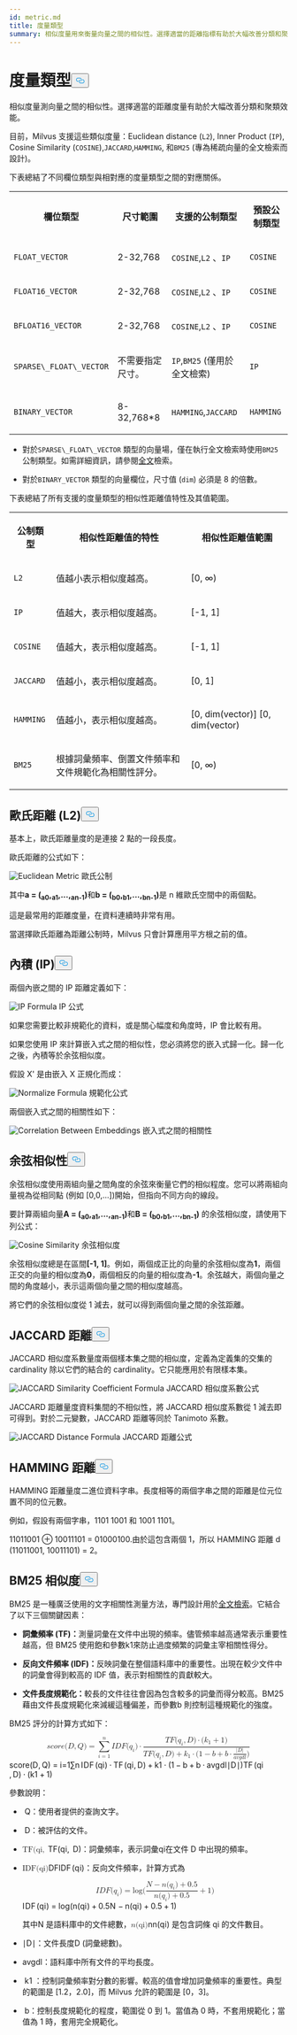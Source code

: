 ```yaml
---
id: metric.md
title: 度量類型
summary: 相似度量用來衡量向量之間的相似性。選擇適當的距離指標有助於大幅改善分類和聚類效能。
---
```

<h1 id="Metric-Types" class="common-anchor-header">度量類型<button data-href="#Metric-Types" class="anchor-icon" translate="no">
      <svg translate="no"
        aria-hidden="true"
        focusable="false"
        height="20"
        version="1.1"
        viewBox="0 0 16 16"
        width="16"
      >
        <path
          fill="#0092E4"
          fill-rule="evenodd"
          d="M4 9h1v1H4c-1.5 0-3-1.69-3-3.5S2.55 3 4 3h4c1.45 0 3 1.69 3 3.5 0 1.41-.91 2.72-2 3.25V8.59c.58-.45 1-1.27 1-2.09C10 5.22 8.98 4 8 4H4c-.98 0-2 1.22-2 2.5S3 9 4 9zm9-3h-1v1h1c1 0 2 1.22 2 2.5S13.98 12 13 12H9c-.98 0-2-1.22-2-2.5 0-.83.42-1.64 1-2.09V6.25c-1.09.53-2 1.84-2 3.25C6 11.31 7.55 13 9 13h4c1.45 0 3-1.69 3-3.5S14.5 6 13 6z"
        ></path>
      </svg>
    </button></h1><p>相似度量測向量之間的相似性。選擇適當的距離度量有助於大幅改善分類和聚類效能。</p>
<p>目前，Milvus 支援這些類似度量：Euclidean distance (<code translate="no">L2</code>), Inner Product (<code translate="no">IP</code>), Cosine Similarity (<code translate="no">COSINE</code>),<code translate="no">JACCARD</code>,<code translate="no">HAMMING</code>, 和<code translate="no">BM25</code> (專為稀疏向量的全文檢索而設計)。</p>
<p>下表總結了不同欄位類型與相對應的度量類型之間的對應關係。</p>
<table>
   <tr>
     <th><p>欄位類型</p></th>
     <th><p>尺寸範圍</p></th>
     <th><p>支援的公制類型</p></th>
     <th><p>預設公制類型</p></th>
   </tr>
   <tr>
     <td><p><code translate="no">FLOAT_VECTOR</code></p></td>
     <td><p>2-32,768</p></td>
     <td><p><code translate="no">COSINE</code>,<code translate="no">L2</code> 、<code translate="no">IP</code></p></td>
     <td><p><code translate="no">COSINE</code></p></td>
   </tr>
   <tr>
     <td><p><code translate="no">FLOAT16_VECTOR</code></p></td>
     <td><p>2-32,768</p></td>
     <td><p><code translate="no">COSINE</code>,<code translate="no">L2</code> 、<code translate="no">IP</code></p></td>
     <td><p><code translate="no">COSINE</code></p></td>
   </tr>
   <tr>
     <td><p><code translate="no">BFLOAT16_VECTOR</code></p></td>
     <td><p>2-32,768</p></td>
     <td><p><code translate="no">COSINE</code>,<code translate="no">L2</code> 、<code translate="no">IP</code></p></td>
     <td><p><code translate="no">COSINE</code></p></td>
   </tr>
   <tr>
     <td><p><code translate="no">SPARSE\_FLOAT\_VECTOR</code></p></td>
     <td><p>不需要指定尺寸。</p></td>
     <td><p><code translate="no">IP</code>,<code translate="no">BM25</code> (僅用於全文檢索)</p></td>
     <td><p><code translate="no">IP</code></p></td>
   </tr>
   <tr>
     <td><p><code translate="no">BINARY_VECTOR</code></p></td>
     <td><p>8-32,768*8</p></td>
     <td><p><code translate="no">HAMMING</code>,<code translate="no">JACCARD</code></p></td>
     <td><p><code translate="no">HAMMING</code></p></td>
   </tr>
</table>
<div class="alert note">
<ul>
<li><p>對於<code translate="no">SPARSE\_FLOAT\_VECTOR</code> 類型的向量場，僅在執行全文檢索時使用<code translate="no">BM25</code> 公制類型。如需詳細資訊，請參閱<a href="/docs/zh-hant/full-text-search.md">全文</a>檢索。</p></li>
<li><p>對於<code translate="no">BINARY_VECTOR</code> 類型的向量欄位，尺寸值 (<code translate="no">dim</code>) 必須是 8 的倍數。</p></li>
</ul>
</div>
<p>下表總結了所有支援的度量類型的相似性距離值特性及其值範圍。</p>
<table>
   <tr>
     <th><p>公制類型</p></th>
     <th><p>相似性距離值的特性</p></th>
     <th><p>相似性距離值範圍</p></th>
   </tr>
   <tr>
     <td><p><code translate="no">L2</code></p></td>
     <td><p>值越小表示相似度越高。</p></td>
     <td><p>[0, ∞)</p></td>
   </tr>
   <tr>
     <td><p><code translate="no">IP</code></p></td>
     <td><p>值越大，表示相似度越高。</p></td>
     <td><p>[-1, 1]</p></td>
   </tr>
   <tr>
     <td><p><code translate="no">COSINE</code></p></td>
     <td><p>值越大，表示相似度越高。</p></td>
     <td><p>[-1, 1]</p></td>
   </tr>
   <tr>
     <td><p><code translate="no">JACCARD</code></p></td>
     <td><p>值越小，表示相似度越高。</p></td>
     <td><p>[0, 1]</p></td>
   </tr>
   <tr>
     <td><p><code translate="no">HAMMING</code></p></td>
     <td><p>值越小，表示相似度越高。</p></td>
     <td><p>[0, dim(vector)] [0, dim(vector)</p></td>
   </tr>
   <tr>
     <td><p><code translate="no">BM25</code></p></td>
     <td><p>根據詞彙頻率、倒置文件頻率和文件規範化為相關性評分。</p></td>
     <td><p>[0, ∞)</p></td>
   </tr>
</table>
<h2 id="Euclidean-distance-L2" class="common-anchor-header">歐氏距離 (L2)<button data-href="#Euclidean-distance-L2" class="anchor-icon" translate="no">
      <svg translate="no"
        aria-hidden="true"
        focusable="false"
        height="20"
        version="1.1"
        viewBox="0 0 16 16"
        width="16"
      >
        <path
          fill="#0092E4"
          fill-rule="evenodd"
          d="M4 9h1v1H4c-1.5 0-3-1.69-3-3.5S2.55 3 4 3h4c1.45 0 3 1.69 3 3.5 0 1.41-.91 2.72-2 3.25V8.59c.58-.45 1-1.27 1-2.09C10 5.22 8.98 4 8 4H4c-.98 0-2 1.22-2 2.5S3 9 4 9zm9-3h-1v1h1c1 0 2 1.22 2 2.5S13.98 12 13 12H9c-.98 0-2-1.22-2-2.5 0-.83.42-1.64 1-2.09V6.25c-1.09.53-2 1.84-2 3.25C6 11.31 7.55 13 9 13h4c1.45 0 3-1.69 3-3.5S14.5 6 13 6z"
        ></path>
      </svg>
    </button></h2><p>基本上，歐氏距離量度的是連接 2 點的一段長度。</p>
<p>歐氏距離的公式如下：</p>
<p>
  
   <span class="img-wrapper"> <img translate="no" src="/docs/v2.6.x/assets/euclidean-metric.png" alt="Euclidean Metric" class="doc-image" id="euclidean-metric" />
   </span> <span class="img-wrapper"> <span>歐氏公制</span> </span></p>
<p>其中<strong>a = (<sub>a0</sub>,<sub>a1</sub>,...,<sub>an-1</sub>)</strong>和<strong>b = (<sub>b0</sub>,<sub>b1</sub>,...,<sub>bn-1</sub>)</strong>是 n 維歐氏空間中的兩個點。</p>
<p>這是最常用的距離度量，在資料連續時非常有用。</p>
<div class="alert note">
<p>當選擇歐氏距離為距離公制時，Milvus 只會計算應用平方根之前的值。</p>
</div>
<h2 id="Inner-product-IP" class="common-anchor-header">內積 (IP)<button data-href="#Inner-product-IP" class="anchor-icon" translate="no">
      <svg translate="no"
        aria-hidden="true"
        focusable="false"
        height="20"
        version="1.1"
        viewBox="0 0 16 16"
        width="16"
      >
        <path
          fill="#0092E4"
          fill-rule="evenodd"
          d="M4 9h1v1H4c-1.5 0-3-1.69-3-3.5S2.55 3 4 3h4c1.45 0 3 1.69 3 3.5 0 1.41-.91 2.72-2 3.25V8.59c.58-.45 1-1.27 1-2.09C10 5.22 8.98 4 8 4H4c-.98 0-2 1.22-2 2.5S3 9 4 9zm9-3h-1v1h1c1 0 2 1.22 2 2.5S13.98 12 13 12H9c-.98 0-2-1.22-2-2.5 0-.83.42-1.64 1-2.09V6.25c-1.09.53-2 1.84-2 3.25C6 11.31 7.55 13 9 13h4c1.45 0 3-1.69 3-3.5S14.5 6 13 6z"
        ></path>
      </svg>
    </button></h2><p>兩個內嵌之間的 IP 距離定義如下：</p>
<p>
  
   <span class="img-wrapper"> <img translate="no" src="/docs/v2.6.x/assets/IP-formula.png" alt="IP Formula" class="doc-image" id="ip-formula" />
   </span> <span class="img-wrapper"> <span>IP 公式</span> </span></p>
<p>如果您需要比較非規範化的資料，或是關心幅度和角度時，IP 會比較有用。</p>
<div class="alert note">
<p>如果您使用 IP 來計算嵌入式之間的相似性，您必須將您的嵌入式歸一化。歸一化之後，內積等於余弦相似度。</p>
</div>
<p>假設 X' 是由嵌入 X 正規化而成：</p>
<p>
  
   <span class="img-wrapper"> <img translate="no" src="/docs/v2.6.x/assets/normalize-formula.png" alt="Normalize Formula" class="doc-image" id="normalize-formula" />
   </span> <span class="img-wrapper"> <span>規範化公式</span> </span></p>
<p>兩個嵌入式之間的相關性如下：</p>
<p>
  
   <span class="img-wrapper"> <img translate="no" src="/docs/v2.6.x/assets/correlation-between-embeddings.png" alt="Correlation Between Embeddings" class="doc-image" id="correlation-between-embeddings" />
   </span> <span class="img-wrapper"> <span>嵌入式之間的相關性</span> </span></p>
<h2 id="Cosine-similarity" class="common-anchor-header">余弦相似性<button data-href="#Cosine-similarity" class="anchor-icon" translate="no">
      <svg translate="no"
        aria-hidden="true"
        focusable="false"
        height="20"
        version="1.1"
        viewBox="0 0 16 16"
        width="16"
      >
        <path
          fill="#0092E4"
          fill-rule="evenodd"
          d="M4 9h1v1H4c-1.5 0-3-1.69-3-3.5S2.55 3 4 3h4c1.45 0 3 1.69 3 3.5 0 1.41-.91 2.72-2 3.25V8.59c.58-.45 1-1.27 1-2.09C10 5.22 8.98 4 8 4H4c-.98 0-2 1.22-2 2.5S3 9 4 9zm9-3h-1v1h1c1 0 2 1.22 2 2.5S13.98 12 13 12H9c-.98 0-2-1.22-2-2.5 0-.83.42-1.64 1-2.09V6.25c-1.09.53-2 1.84-2 3.25C6 11.31 7.55 13 9 13h4c1.45 0 3-1.69 3-3.5S14.5 6 13 6z"
        ></path>
      </svg>
    </button></h2><p>余弦相似度使用兩組向量之間角度的余弦來衡量它們的相似程度。您可以將兩組向量視為從相同點 (例如 [0,0,...])開始，但指向不同方向的線段。</p>
<p>要計算兩組向量<strong>A = (<sub>a0</sub>,<sub>a1</sub>,...,<sub>an-1</sub>)</strong>和<strong>B = (<sub>b0</sub>,<sub>b1</sub>,...,<sub>bn-1</sub>)</strong> 的余弦相似度，請使用下列公式：</p>
<p>
  
   <span class="img-wrapper"> <img translate="no" src="/docs/v2.6.x/assets/cosine-similarity.png" alt="Cosine Similarity" class="doc-image" id="cosine-similarity" />
   </span> <span class="img-wrapper"> <span>余弦相似度</span> </span></p>
<p>余弦相似度總是在區間<strong>[-1, 1]</strong>。例如，兩個成正比的向量的余弦相似度為<strong>1</strong>，兩個正交的向量的相似度為<strong>0</strong>，兩個相反的向量的相似度為<strong>-1</strong>。余弦越大，兩個向量之間的角度越小，表示這兩個向量之間的相似度越高。</p>
<p>將它們的余弦相似度從 1 減去，就可以得到兩個向量之間的余弦距離。</p>
<h2 id="JACCARD-distance" class="common-anchor-header">JACCARD 距離<button data-href="#JACCARD-distance" class="anchor-icon" translate="no">
      <svg translate="no"
        aria-hidden="true"
        focusable="false"
        height="20"
        version="1.1"
        viewBox="0 0 16 16"
        width="16"
      >
        <path
          fill="#0092E4"
          fill-rule="evenodd"
          d="M4 9h1v1H4c-1.5 0-3-1.69-3-3.5S2.55 3 4 3h4c1.45 0 3 1.69 3 3.5 0 1.41-.91 2.72-2 3.25V8.59c.58-.45 1-1.27 1-2.09C10 5.22 8.98 4 8 4H4c-.98 0-2 1.22-2 2.5S3 9 4 9zm9-3h-1v1h1c1 0 2 1.22 2 2.5S13.98 12 13 12H9c-.98 0-2-1.22-2-2.5 0-.83.42-1.64 1-2.09V6.25c-1.09.53-2 1.84-2 3.25C6 11.31 7.55 13 9 13h4c1.45 0 3-1.69 3-3.5S14.5 6 13 6z"
        ></path>
      </svg>
    </button></h2><p>JACCARD 相似度系數量度兩個樣本集之間的相似度，定義為定義集的交集的 cardinality 除以它們的結合的 cardinality。它只能應用於有限樣本集。</p>
<p>
  
   <span class="img-wrapper"> <img translate="no" src="/docs/v2.6.x/assets/JACCARD-similarity-coefficient-formula.png" alt="JACCARD Similarity Coefficient Formula" class="doc-image" id="jaccard-similarity-coefficient-formula" />
   </span> <span class="img-wrapper"> <span>JACCARD 相似度系數公式</span> </span></p>
<p>JACCARD 距離量度資料集間的不相似性，將 JACCARD 相似度系數從 1 減去即可得到。對於二元變數，JACCARD 距離等同於 Tanimoto 系數。</p>
<p>
  
   <span class="img-wrapper"> <img translate="no" src="/docs/v2.6.x/assets/JACCARD-distance-formula.png" alt="JACCARD Distance Formula" class="doc-image" id="jaccard-distance-formula" />
   </span> <span class="img-wrapper"> <span>JACCARD 距離公式</span> </span></p>
<h2 id="HAMMING-distance" class="common-anchor-header">HAMMING 距離<button data-href="#HAMMING-distance" class="anchor-icon" translate="no">
      <svg translate="no"
        aria-hidden="true"
        focusable="false"
        height="20"
        version="1.1"
        viewBox="0 0 16 16"
        width="16"
      >
        <path
          fill="#0092E4"
          fill-rule="evenodd"
          d="M4 9h1v1H4c-1.5 0-3-1.69-3-3.5S2.55 3 4 3h4c1.45 0 3 1.69 3 3.5 0 1.41-.91 2.72-2 3.25V8.59c.58-.45 1-1.27 1-2.09C10 5.22 8.98 4 8 4H4c-.98 0-2 1.22-2 2.5S3 9 4 9zm9-3h-1v1h1c1 0 2 1.22 2 2.5S13.98 12 13 12H9c-.98 0-2-1.22-2-2.5 0-.83.42-1.64 1-2.09V6.25c-1.09.53-2 1.84-2 3.25C6 11.31 7.55 13 9 13h4c1.45 0 3-1.69 3-3.5S14.5 6 13 6z"
        ></path>
      </svg>
    </button></h2><p>HAMMING 距離量度二進位資料字串。長度相等的兩個字串之間的距離是位元位置不同的位元數。</p>
<p>例如，假設有兩個字串，1101 1001 和 1001 1101。</p>
<p>11011001 ⊕ 10011101 = 01000100.由於這包含兩個 1，所以 HAMMING 距離 d (11011001, 10011101) = 2。</p>
<h2 id="BM25-similarity" class="common-anchor-header">BM25 相似度<button data-href="#BM25-similarity" class="anchor-icon" translate="no">
      <svg translate="no"
        aria-hidden="true"
        focusable="false"
        height="20"
        version="1.1"
        viewBox="0 0 16 16"
        width="16"
      >
        <path
          fill="#0092E4"
          fill-rule="evenodd"
          d="M4 9h1v1H4c-1.5 0-3-1.69-3-3.5S2.55 3 4 3h4c1.45 0 3 1.69 3 3.5 0 1.41-.91 2.72-2 3.25V8.59c.58-.45 1-1.27 1-2.09C10 5.22 8.98 4 8 4H4c-.98 0-2 1.22-2 2.5S3 9 4 9zm9-3h-1v1h1c1 0 2 1.22 2 2.5S13.98 12 13 12H9c-.98 0-2-1.22-2-2.5 0-.83.42-1.64 1-2.09V6.25c-1.09.53-2 1.84-2 3.25C6 11.31 7.55 13 9 13h4c1.45 0 3-1.69 3-3.5S14.5 6 13 6z"
        ></path>
      </svg>
    </button></h2><p>BM25 是一種廣泛使用的文字相關性測量方法，專門設計用於<a href="/docs/zh-hant/full-text-search.md">全文檢索</a>。它結合了以下三個關鍵因素：</p>
<ul>
<li><p><strong>詞彙頻率 (TF)：</strong>測量詞彙在文件中出現的頻率。儘管頻率越高通常表示重要性越高，但 BM25 使用飽和參數<span class="katex"><span class="katex-mathml"><math xmlns="http://www.w3.org/1998/Math/MathML"><semantics><annotation encoding="application/x-tex">k1k_1</annotation></semantics></math></span><span class="katex-html" aria-hidden="true"><span class="base"><span class="strut" style="height:0.8444em;vertical-align:-0.15em;"></span></span></span></span>k<span class="katex"><span class="katex-html" aria-hidden="true"><span class="base"><span class="mord"><span class="msupsub"><span class="vlist-t vlist-t2"><span class="vlist-r"><span class="vlist" style="height:0.3011em;"><span style="top:-2.55em;margin-left:-0.0315em;margin-right:0.05em;"><span class="pstrut" style="height:2.7em;"></span></span></span><span class="vlist-s">1</span></span><span class="vlist-r"><span class="vlist" style="height:0.15em;"><span></span></span></span></span></span></span></span></span></span>來防止過度頻繁的詞彙主宰相關性得分。</p></li>
<li><p><strong>反向文件頻率 (IDF)：</strong>反映詞彙在整個語料庫中的重要性。出現在較少文件中的詞彙會得到較高的 IDF 值，表示對相關性的貢獻較大。</p></li>
<li><p><strong>文件長度規範化：</strong>較長的文件往往會因為包含較多的詞彙而得分較高。BM25 藉由文件長度規範化來減緩這種偏差，而參數<span class="katex"><span class="katex-mathml"><math xmlns="http://www.w3.org/1998/Math/MathML"><semantics><annotation encoding="application/x-tex">bb</annotation></semantics></math></span><span class="katex-html" aria-hidden="true"><span class="base"><span class="strut" style="height:0.6944em;"></span></span></span></span>b 則控制這種規範化的強度。</p></li>
</ul>
<p>BM25 評分的計算方式如下：</p>
<p><span class="katex-display" translate="no"><span class="katex"><span class="katex-mathml"><math xmlns="http://www.w3.org/1998/Math/MathML" display="block"><semantics><mrow><mi>s</mi><mi>c</mi><mi>o</mi><mi>r</mi><mi>e</mi><mo stretchy="false">(</mo><mi>D</mi><mo separator="true">,</mo><mi>Q</mi><mo stretchy="false">)</mo><mo>=</mo><munderover><mo>∑</mo><mrow><mi>i</mi><mo>=</mo><mn>1</mn></mrow><mi>n</mi></munderover><mi>I</mi><mi>D</mi><mi>F</mi><mo stretchy="false">(</mo><msub><mi>q</mi><mi>i</mi></msub><mo stretchy="false">)</mo><mo>⋅</mo><mfrac><mrow><mi>T</mi><mi>F</mi><mo stretchy="false">(</mo><msub><mi>q</mi><mi>i</mi></msub><mo separator="true">,</mo><mi>D</mi><mo stretchy="false">)</mo><mo>⋅</mo><mo stretchy="false">(</mo><msub><mi>k</mi><mn>1</mn></msub><mo>+</mo><mn>1</mn><mo stretchy="false">)</mo></mrow><mrow><mi>T</mi><mi>F</mi><mo stretchy="false">(</mo><msub><mi>q</mi><mi>i</mi></msub><mo separator="true">,</mo><mi>D</mi><mo stretchy="false">)</mo><mo>+</mo><msub><mi>k</mi><mn>1</mn></msub><mo>⋅</mo><mo stretchy="false">(</mo><mn>1</mn><mo>−</mo><mi>b</mi><mo>+</mo><mi>b</mi><mo>⋅</mo><mfrac><mrow><mi mathvariant="normal">∣</mi><mi>D</mi><mi mathvariant="normal">∣</mi></mrow><mrow><mi>a</mi><mi>v</mi><mi>g</mi><mi>d</mi><mi>l</mi></mrow></mfrac><mo stretchy="false">)</mo></mrow></mfrac></mrow><annotation encoding="application/x-tex">score(D, Q)=\sum_{i=1}^{n}IDF(q_i)\cdot {{TF(q_i,D)\cdot(k_1+1)}\over{TF(q_i, D)+k_1\cdot(1-b+b\cdot {{|D|}\over{avgdl}})}}</annotation></semantics></math></span><span class="katex-html" aria-hidden="true"><span class="base"><span class="strut" style="height:1em;vertical-align:-0.25em;"></span><span class="mord mathnormal">score</span><span class="mopen">(</span><span class="mord mathnormal" style="margin-right:0.02778em;">D</span><span class="mpunct">,</span><span class="mspace" style="margin-right:0.1667em;"></span><span class="mord mathnormal">Q</span><span class="mclose">)</span><span class="mspace" style="margin-right:0.2778em;"></span><span class="mrel">=</span><span class="mspace" style="margin-right:0.2778em;"></span></span><span class="base"><span class="strut" style="height:2.9291em;vertical-align:-1.2777em;"></span><span class="mop op-limits"><span class="vlist-t vlist-t2"><span class="vlist-r"><span class="vlist" style="height:1.6514em;"><span style="top:-1.8723em;margin-left:0em;"><span class="pstrut" style="height:3.05em;"></span><span class="sizing reset-size6 size3 mtight"><span class="mord mtight"><span class="mord mathnormal mtight">i</span><span class="mrel mtight">=</span><span class="mord mtight">1</span></span></span></span><span style="top:-3.05em;"><span class="pstrut" style="height:3.05em;"></span><span><span class="mop op-symbol large-op">∑</span></span></span><span style="top:-4.3em;margin-left:0em;"><span class="pstrut" style="height:3.05em;"></span><span class="sizing reset-size6 size3 mtight"><span class="mord mtight"><span class="mord mathnormal mtight">n</span></span></span></span></span><span class="vlist-s">​</span></span><span class="vlist-r"><span class="vlist" style="height:1.2777em;"><span></span></span></span></span></span><span class="mspace" style="margin-right:0.1667em;"></span><span class="mord mathnormal" style="margin-right:0.07847em;">I</span><span class="mord mathnormal" style="margin-right:0.02778em;">D</span><span class="mord mathnormal" style="margin-right:0.13889em;">F</span><span class="mopen">(</span><span class="mord"><span class="mord mathnormal" style="margin-right:0.03588em;">q</span><span class="msupsub"><span class="vlist-t vlist-t2"><span class="vlist-r"><span class="vlist" style="height:0.3117em;"><span style="top:-2.55em;margin-left:-0.0359em;margin-right:0.05em;"><span class="pstrut" style="height:2.7em;"></span><span class="sizing reset-size6 size3 mtight"><span class="mord mathnormal mtight">i</span></span></span></span><span class="vlist-s">​</span></span><span class="vlist-r"><span class="vlist" style="height:0.15em;"><span></span></span></span></span></span></span><span class="mclose">)</span><span class="mspace" style="margin-right:0.2222em;"></span><span class="mbin">⋅</span><span class="mspace" style="margin-right:0.2222em;"></span></span><span class="base"><span class="strut" style="height:2.8081em;vertical-align:-1.3811em;"></span><span class="mord"><span class="mord"><span class="mopen nulldelimiter"></span><span class="mfrac"><span class="vlist-t vlist-t2"><span class="vlist-r"><span class="vlist" style="height:1.427em;"><span style="top:-2.11em;"><span class="pstrut" style="height:3.01em;"></span><span class="mord"><span class="mord mathnormal" style="margin-right:0.13889em;">TF</span><span class="mopen">(</span><span class="mord"><span class="mord mathnormal" style="margin-right:0.03588em;">q</span><span class="msupsub"><span class="vlist-t vlist-t2"><span class="vlist-r"><span class="vlist" style="height:0.3117em;"><span style="top:-2.55em;margin-left:-0.0359em;margin-right:0.05em;"><span class="pstrut" style="height:2.7em;"></span><span class="sizing reset-size6 size3 mtight"><span class="mord mathnormal mtight">i</span></span></span></span><span class="vlist-s">​</span></span><span class="vlist-r"><span class="vlist" style="height:0.15em;"><span></span></span></span></span></span></span><span class="mpunct">,</span><span class="mspace" style="margin-right:0.1667em;"></span><span class="mord mathnormal" style="margin-right:0.02778em;">D</span><span class="mclose">)</span><span class="mspace" style="margin-right:0.2222em;"></span><span class="mbin">+</span><span class="mspace" style="margin-right:0.2222em;"></span><span class="mord"><span class="mord mathnormal" style="margin-right:0.03148em;">k</span><span class="msupsub"><span class="vlist-t vlist-t2"><span class="vlist-r"><span class="vlist" style="height:0.3011em;"><span style="top:-2.55em;margin-left:-0.0315em;margin-right:0.05em;"><span class="pstrut" style="height:2.7em;"></span><span class="sizing reset-size6 size3 mtight"><span class="mord mtight">1</span></span></span></span><span class="vlist-s">​</span></span><span class="vlist-r"><span class="vlist" style="height:0.15em;"><span></span></span></span></span></span></span><span class="mspace" style="margin-right:0.2222em;"></span><span class="mbin">⋅</span><span class="mspace" style="margin-right:0.2222em;"></span><span class="mopen">(</span><span class="mord">1</span><span class="mspace" style="margin-right:0.2222em;"></span><span class="mbin">−</span><span class="mspace" style="margin-right:0.2222em;"></span><span class="mord mathnormal">b</span><span class="mspace" style="margin-right:0.2222em;"></span><span class="mbin">+</span><span class="mspace" style="margin-right:0.2222em;"></span><span class="mord mathnormal">b</span><span class="mspace" style="margin-right:0.2222em;"></span><span class="mbin">⋅</span><span class="mspace" style="margin-right:0.2222em;"></span><span class="mord"><span class="mord"><span class="mopen nulldelimiter"></span><span class="mfrac"><span class="vlist-t vlist-t2"><span class="vlist-r"><span class="vlist" style="height:1.01em;"><span style="top:-2.655em;"><span class="pstrut" style="height:3em;"></span><span class="sizing reset-size6 size3 mtight"><span class="mord mtight"><span class="mord mathnormal mtight">a</span><span class="mord mathnormal mtight" style="margin-right:0.03588em;">vg</span><span class="mord mathnormal mtight">d</span><span class="mord mathnormal mtight" style="margin-right:0.01968em;">l</span></span></span></span><span style="top:-3.23em;"><span class="pstrut" style="height:3em;"></span><span class="frac-line" style="border-bottom-width:0.04em;"></span></span><span style="top:-3.485em;"><span class="pstrut" style="height:3em;"></span><span class="sizing reset-size6 size3 mtight"><span class="mord mtight"><span class="mord mtight">∣</span><span class="mord mathnormal mtight" style="margin-right:0.02778em;">D</span><span class="mord mtight">∣</span></span></span></span></span><span class="vlist-s">​</span></span><span class="vlist-r"><span class="vlist" style="height:0.4811em;"><span></span></span></span></span></span><span class="mclose nulldelimiter"></span></span></span><span class="mclose">)</span></span></span><span style="top:-3.24em;"><span class="pstrut" style="height:3.01em;"></span><span class="frac-line" style="border-bottom-width:0.04em;"></span></span><span style="top:-3.687em;"><span class="pstrut" style="height:3.01em;"></span><span class="mord"><span class="mord mathnormal" style="margin-right:0.13889em;">TF</span><span class="mopen">(</span><span class="mord"><span class="mord mathnormal" style="margin-right:0.03588em;">q</span><span class="msupsub"><span class="vlist-t vlist-t2"><span class="vlist-r"><span class="vlist" style="height:0.3117em;"><span style="top:-2.55em;margin-left:-0.0359em;margin-right:0.05em;"><span class="pstrut" style="height:2.7em;"></span><span class="sizing reset-size6 size3 mtight"><span class="mord mathnormal mtight">i</span></span></span></span><span class="vlist-s">​</span></span><span class="vlist-r"><span class="vlist" style="height:0.15em;"><span></span></span></span></span></span></span><span class="mpunct">,</span><span class="mspace" style="margin-right:0.1667em;"></span><span class="mord mathnormal" style="margin-right:0.02778em;">D</span><span class="mclose">)</span><span class="mspace" style="margin-right:0.2222em;"></span><span class="mbin">⋅</span><span class="mspace" style="margin-right:0.2222em;"></span><span class="mopen">(</span><span class="mord"><span class="mord mathnormal" style="margin-right:0.03148em;">k</span><span class="msupsub"><span class="vlist-t vlist-t2"><span class="vlist-r"><span class="vlist" style="height:0.3011em;"><span style="top:-2.55em;margin-left:-0.0315em;margin-right:0.05em;"><span class="pstrut" style="height:2.7em;"></span><span class="sizing reset-size6 size3 mtight"><span class="mord mtight">1</span></span></span></span><span class="vlist-s">​</span></span><span class="vlist-r"><span class="vlist" style="height:0.15em;"><span></span></span></span></span></span></span><span class="mspace" style="margin-right:0.2222em;"></span><span class="mbin">+</span><span class="mspace" style="margin-right:0.2222em;"></span><span class="mord">1</span><span class="mclose">)</span></span></span></span><span class="vlist-s">​</span></span><span class="vlist-r"><span class="vlist" style="height:1.3811em;"><span></span></span></span></span></span><span class="mclose nulldelimiter"></span></span></span></span></span></span></span></p>
<p>參數說明：</p>
<ul>
<li><p><span class="katex"><span class="katex-mathml"><math xmlns="http://www.w3.org/1998/Math/MathML"><semantics><annotation encoding="application/x-tex">QQ</annotation></semantics></math></span><span class="katex-html" aria-hidden="true"><span class="base"><span class="strut" style="height:0.8778em;vertical-align:-0.1944em;"></span></span></span></span> Q：使用者提供的查詢文字。</p></li>
<li><p><span class="katex"><span class="katex-mathml"><math xmlns="http://www.w3.org/1998/Math/MathML"><semantics><annotation encoding="application/x-tex">DD</annotation></semantics></math></span><span class="katex-html" aria-hidden="true"><span class="base"><span class="strut" style="height:0.6833em;"></span></span></span></span> D：被評估的文件。</p></li>
<li><p><span class="katex"><span class="katex-mathml"><math xmlns="http://www.w3.org/1998/Math/MathML"><semantics><mrow><mi>TF</mi><mo stretchy="false">(</mo><msub><mi>qi</mi></msub><mo separator="true">,</mo></mrow><annotation encoding="application/x-tex">D)TF(q_i, D)</annotation></semantics></math></span><span class="katex-html" aria-hidden="true"><span class="base"><span class="strut" style="height:1em;vertical-align:-0.25em;"></span></span></span></span> TF<span class="katex"><span class="katex-html" aria-hidden="true"><span class="base"><span class="mopen">(</span><span class="mord"><span class="mord mathnormal" style="margin-right:0.03588em;">q</span></span></span></span></span><span class="pstrut" style="height:2.7em;"></span><span class="katex"><span class="katex-html" aria-hidden="true"><span class="base"><span class="mord"><span class="msupsub"><span class="vlist-t vlist-t2"><span class="vlist-r"><span class="vlist-s">i</span></span><span class="vlist-r"><span class="vlist" style="height:0.15em;"><span></span></span></span></span></span></span></span></span></span>,<span class="katex"><span class="katex-html" aria-hidden="true"><span class="base"><span class="mspace" style="margin-right:0.1667em;"></span> D</span></span></span><span class="katex"><span class="katex-html" aria-hidden="true"><span class="base"><span class="mclose">)：</span></span></span></span>詞彙頻率，表示詞彙<span class="katex"><span class="katex-mathml"><math xmlns="http://www.w3.org/1998/Math/MathML"><semantics><annotation encoding="application/x-tex">qiq_i</annotation></semantics></math></span><span class="katex-html" aria-hidden="true"><span class="base"><span class="strut" style="height:0.625em;vertical-align:-0.1944em;"></span></span></span></span>q<span class="katex"><span class="katex-html" aria-hidden="true"><span class="base"><span class="mord"><span class="msupsub"><span class="vlist-t vlist-t2"><span class="vlist-r"><span class="vlist" style="height:0.3117em;"><span style="top:-2.55em;margin-left:-0.0359em;margin-right:0.05em;"><span class="pstrut" style="height:2.7em;"></span></span></span><span class="vlist-s">i</span></span><span class="vlist-r"><span class="vlist" style="height:0.15em;"><span></span></span></span></span></span></span></span></span></span>在文件<span class="katex"><span class="katex-mathml"><math xmlns="http://www.w3.org/1998/Math/MathML"><semantics><annotation encoding="application/x-tex">DD</annotation></semantics></math></span><span class="katex-html" aria-hidden="true"><span class="base"><span class="strut" style="height:0.6833em;"></span></span></span></span> D 中出現的頻率。</p></li>
<li><p><span class="katex"><span class="katex-mathml"><math xmlns="http://www.w3.org/1998/Math/MathML"><semantics><mrow><mi>IDF</mi><mo stretchy="false">(</mo><msub><mi>qi</mi></msub><mo stretchy="false">)</mo></mrow>I</semantics></math></span></span>DF<span class="katex"><span class="katex-mathml"><math xmlns="http://www.w3.org/1998/Math/MathML"><semantics><annotation encoding="application/x-tex">(q_i)</annotation></semantics></math></span><span class="katex-html" aria-hidden="true"><span class="base"><span class="strut" style="height:1em;vertical-align:-0.25em;"></span><span class="mord mathnormal" style="margin-right:0.13889em;">IDF</span><span class="mopen">(</span><span class="mord"><span class="mord mathnormal" style="margin-right:0.03588em;">q</span></span></span></span></span><span class="pstrut" style="height:2.7em;"></span><span class="katex"><span class="katex-html" aria-hidden="true"><span class="base"><span class="mord"><span class="msupsub"><span class="vlist-t vlist-t2"><span class="vlist-r"><span class="vlist-s">i</span></span><span class="vlist-r"><span class="vlist" style="height:0.15em;"><span></span></span></span></span></span></span></span></span></span>)：反向文件頻率，計算方式為</p>
<p><span class="katex-display" translate="no"><span class="katex"><span class="katex-mathml"><math xmlns="http://www.w3.org/1998/Math/MathML" display="block"><semantics><mrow><mi>I</mi><mi>D</mi><mi>F</mi><mo stretchy="false">(</mo><msub><mi>q</mi><mi>i</mi></msub><mo stretchy="false">)</mo><mo>=</mo><mi>log</mi><mo>⁡</mo><mo stretchy="false">(</mo><mfrac><mrow><mi>N</mi><mo>−</mo><mi>n</mi><mo stretchy="false">(</mo><msub><mi>q</mi><mi>i</mi></msub><mo stretchy="false">)</mo><mo>+</mo><mn>0.5</mn></mrow><mrow><mi>n</mi><mo stretchy="false">(</mo><msub><mi>q</mi><mi>i</mi></msub><mo stretchy="false">)</mo><mo>+</mo><mn>0.5</mn></mrow></mfrac><mo>+</mo><mn>1</mn><mo stretchy="false">)</mo></mrow><annotation encoding="application/x-tex">IDF(q_i)=\log({N-n(q_i)+0.5\over n(q_i)+0.5} + 1)</annotation></semantics></math></span><span class="katex-html" aria-hidden="true"><span class="base"><span class="strut" style="height:1em;vertical-align:-0.25em;"></span><span class="mord mathnormal" style="margin-right:0.07847em;">I</span><span class="mord mathnormal" style="margin-right:0.02778em;">D</span><span class="mord mathnormal" style="margin-right:0.13889em;">F</span><span class="mopen">(</span><span class="mord"><span class="mord mathnormal" style="margin-right:0.03588em;">q</span><span class="msupsub"><span class="vlist-t vlist-t2"><span class="vlist-r"><span class="vlist" style="height:0.3117em;"><span style="top:-2.55em;margin-left:-0.0359em;margin-right:0.05em;"><span class="pstrut" style="height:2.7em;"></span><span class="sizing reset-size6 size3 mtight"><span class="mord mathnormal mtight">i</span></span></span></span><span class="vlist-s">​</span></span><span class="vlist-r"><span class="vlist" style="height:0.15em;"><span></span></span></span></span></span></span><span class="mclose">)</span><span class="mspace" style="margin-right:0.2778em;"></span><span class="mrel">=</span><span class="mspace" style="margin-right:0.2778em;"></span></span><span class="base"><span class="strut" style="height:2.363em;vertical-align:-0.936em;"></span><span class="mop">lo<span style="margin-right:0.01389em;">g</span></span><span class="mopen">(</span><span class="mord"><span class="mord"><span class="mopen nulldelimiter"></span><span class="mfrac"><span class="vlist-t vlist-t2"><span class="vlist-r"><span class="vlist" style="height:1.427em;"><span style="top:-2.314em;"><span class="pstrut" style="height:3em;"></span><span class="mord"><span class="mord mathnormal">n</span><span class="mopen">(</span><span class="mord"><span class="mord mathnormal" style="margin-right:0.03588em;">q</span><span class="msupsub"><span class="vlist-t vlist-t2"><span class="vlist-r"><span class="vlist" style="height:0.3117em;"><span style="top:-2.55em;margin-left:-0.0359em;margin-right:0.05em;"><span class="pstrut" style="height:2.7em;"></span><span class="sizing reset-size6 size3 mtight"><span class="mord mathnormal mtight">i</span></span></span></span><span class="vlist-s">​</span></span><span class="vlist-r"><span class="vlist" style="height:0.15em;"><span></span></span></span></span></span></span><span class="mclose">)</span><span class="mspace" style="margin-right:0.2222em;"></span><span class="mbin">+</span><span class="mspace" style="margin-right:0.2222em;"></span><span class="mord">0.5</span></span></span><span style="top:-3.23em;"><span class="pstrut" style="height:3em;"></span><span class="frac-line" style="border-bottom-width:0.04em;"></span></span><span style="top:-3.677em;"><span class="pstrut" style="height:3em;"></span><span class="mord"><span class="mord mathnormal" style="margin-right:0.10903em;">N</span><span class="mspace" style="margin-right:0.2222em;"></span><span class="mbin">−</span><span class="mspace" style="margin-right:0.2222em;"></span><span class="mord mathnormal">n</span><span class="mopen">(</span><span class="mord"><span class="mord mathnormal" style="margin-right:0.03588em;">q</span><span class="msupsub"><span class="vlist-t vlist-t2"><span class="vlist-r"><span class="vlist" style="height:0.3117em;"><span style="top:-2.55em;margin-left:-0.0359em;margin-right:0.05em;"><span class="pstrut" style="height:2.7em;"></span><span class="sizing reset-size6 size3 mtight"><span class="mord mathnormal mtight">i</span></span></span></span><span class="vlist-s">​</span></span><span class="vlist-r"><span class="vlist" style="height:0.15em;"><span></span></span></span></span></span></span><span class="mclose">)</span><span class="mspace" style="margin-right:0.2222em;"></span><span class="mbin">+</span><span class="mspace" style="margin-right:0.2222em;"></span><span class="mord">0.5</span></span></span></span><span class="vlist-s">​</span></span><span class="vlist-r"><span class="vlist" style="height:0.936em;"><span></span></span></span></span></span><span class="mclose nulldelimiter"></span></span></span><span class="mspace" style="margin-right:0.2222em;"></span><span class="mbin">+</span><span class="mspace" style="margin-right:0.2222em;"></span></span><span class="base"><span class="strut" style="height:1em;vertical-align:-0.25em;"></span><span class="mord">1</span><span class="mclose">)</span></span></span></span></span></p>
<p>其中<span class="katex"><span class="katex-mathml"><math xmlns="http://www.w3.org/1998/Math/MathML"><semantics><annotation encoding="application/x-tex">NN</annotation></semantics></math></span><span class="katex-html" aria-hidden="true"><span class="base"><span class="strut" style="height:0.6833em;"></span></span></span></span>N 是語料庫中的文件總數，<span class="katex"><span class="katex-mathml"><math xmlns="http://www.w3.org/1998/Math/MathML"><semantics><mrow><mi>n</mi><mo stretchy="false">(</mo><msub><mi>qi</mi></msub><mo stretchy="false">)</mo></mrow></semantics></math></span></span>n<span class="katex"><span class="katex-mathml"><math xmlns="http://www.w3.org/1998/Math/MathML"><semantics><annotation encoding="application/x-tex">(q_i)</annotation></semantics></math></span><span class="katex-html" aria-hidden="true"><span class="base"><span class="strut" style="height:1em;vertical-align:-0.25em;"></span></span></span></span>n<span class="katex"><span class="katex-html" aria-hidden="true"><span class="base"><span class="mopen">(</span><span class="mord"><span class="mord mathnormal" style="margin-right:0.03588em;">q</span></span></span></span></span><span class="pstrut" style="height:2.7em;"></span><span class="katex"><span class="katex-html" aria-hidden="true"><span class="base"><span class="mord"><span class="msupsub"><span class="vlist-t vlist-t2"><span class="vlist-r"><span class="vlist-s">i</span></span><span class="vlist-r"><span class="vlist" style="height:0.15em;"><span></span></span></span></span></span></span></span></span></span>) 是包含詞條<span class="katex"><span class="katex-mathml"><math xmlns="http://www.w3.org/1998/Math/MathML"><semantics><annotation encoding="application/x-tex">qiq_i</annotation></semantics></math></span><span class="katex-html" aria-hidden="true"><span class="base"><span class="strut" style="height:0.625em;vertical-align:-0.1944em;"></span></span></span></span> q<span class="katex"><span class="katex-html" aria-hidden="true"><span class="base"><span class="mord"><span class="msupsub"><span class="vlist-t vlist-t2"><span class="vlist-r"><span class="vlist" style="height:0.3117em;"><span style="top:-2.55em;margin-left:-0.0359em;margin-right:0.05em;"><span class="pstrut" style="height:2.7em;"></span></span></span><span class="vlist-s">i</span></span><span class="vlist-r"><span class="vlist" style="height:0.15em;"><span></span></span></span></span></span></span></span></span></span> 的文件數目。</p></li>
<li><p><span class="katex"><span class="katex-mathml"><math xmlns="http://www.w3.org/1998/Math/MathML"><semantics><annotation encoding="application/x-tex">∣D∣|D|</annotation></semantics></math></span><span class="katex-html" aria-hidden="true"><span class="base"><span class="strut" style="height:1em;vertical-align:-0.25em;"></span><span class="mord">∣</span></span></span></span>D∣：文件長度<span class="katex"><span class="katex-mathml"><math xmlns="http://www.w3.org/1998/Math/MathML"><semantics><annotation encoding="application/x-tex">DD</annotation></semantics></math></span><span class="katex-html" aria-hidden="true"><span class="base"><span class="strut" style="height:0.6833em;"></span></span></span></span>D (詞彙總數)。</p></li>
<li><p><span class="katex"><span class="katex-mathml"><math xmlns="http://www.w3.org/1998/Math/MathML"><semantics><annotation encoding="application/x-tex">avgdlavgdl</annotation></semantics></math></span><span class="katex-html" aria-hidden="true"><span class="base"><span class="strut" style="height:0.8889em;vertical-align:-0.1944em;"></span><span class="mord mathnormal" style="margin-right:0.01968em;">avgdl</span></span></span></span>：語料庫中所有文件的平均長度。</p></li>
<li><p><span class="katex"><span class="katex-mathml"><math xmlns="http://www.w3.org/1998/Math/MathML"><semantics><annotation encoding="application/x-tex">k1k_1</annotation></semantics></math></span><span class="katex-html" aria-hidden="true"><span class="base"><span class="strut" style="height:0.8444em;vertical-align:-0.15em;"></span></span></span></span> k<span class="katex"><span class="katex-html" aria-hidden="true"><span class="base"><span class="mord"><span class="msupsub"><span class="vlist-t vlist-t2"><span class="vlist-r"><span class="vlist" style="height:0.3011em;"><span style="top:-2.55em;margin-left:-0.0315em;margin-right:0.05em;"><span class="pstrut" style="height:2.7em;"></span></span></span><span class="vlist-s">1</span></span><span class="vlist-r"><span class="vlist" style="height:0.15em;"><span></span></span></span></span></span></span></span></span></span> ：控制詞彙頻率對分數的影響。較高的值會增加詞彙頻率的重要性。典型的範圍是 [1.2，2.0]，而 Milvus 允許的範圍是 [0，3]。</p></li>
<li><p><span class="katex"><span class="katex-mathml"><math xmlns="http://www.w3.org/1998/Math/MathML"><semantics><annotation encoding="application/x-tex">bb</annotation></semantics></math></span><span class="katex-html" aria-hidden="true"><span class="base"><span class="strut" style="height:0.6944em;"></span></span></span></span> b：控制長度規範化的程度，範圍從 0 到 1。當值為 0 時，不套用規範化；當值為 1 時，套用完全規範化。</p></li>
</ul>
